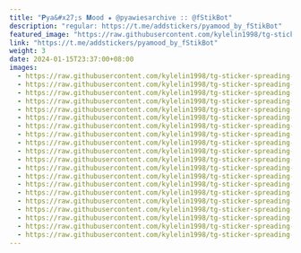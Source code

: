 ```yaml
---
title: "𝐏ya&#x27;s 𝐌ood ★ @pyawiesarchive :: @fStikBot"
description: "regular: https://t.me/addstickers/pyamood_by_fStikBot"
featured_image: "https://raw.githubusercontent.com/kylelin1998/tg-sticker-spreading-worldwide-images/main/img/fe71bad7-d5a8-423b-be37-24f4ac0ef163.jpg"
link: "https://t.me/addstickers/pyamood_by_fStikBot"
weight: 3
date: 2024-01-15T23:37:00+08:00
images:
  - https://raw.githubusercontent.com/kylelin1998/tg-sticker-spreading-worldwide-images/main/img/fe71bad7-d5a8-423b-be37-24f4ac0ef163.jpg
  - https://raw.githubusercontent.com/kylelin1998/tg-sticker-spreading-worldwide-images/main/img/2d6ea391-8fda-43e2-8cdd-df25016fbdcf.jpg
  - https://raw.githubusercontent.com/kylelin1998/tg-sticker-spreading-worldwide-images/main/img/fc14021b-c65c-4c5f-92bd-54f139ba33fc.jpg
  - https://raw.githubusercontent.com/kylelin1998/tg-sticker-spreading-worldwide-images/main/img/ebf998e5-fccd-4a3d-a39c-625307b300df.jpg
  - https://raw.githubusercontent.com/kylelin1998/tg-sticker-spreading-worldwide-images/main/img/3fe0ccb8-c3de-44f7-960a-a31cf8be4885.jpg
  - https://raw.githubusercontent.com/kylelin1998/tg-sticker-spreading-worldwide-images/main/img/7a48ee8b-299b-4e22-acf4-664b08bcd056.jpg
  - https://raw.githubusercontent.com/kylelin1998/tg-sticker-spreading-worldwide-images/main/img/cfc6d843-8743-412d-93e8-6f7d45a94440.jpg
  - https://raw.githubusercontent.com/kylelin1998/tg-sticker-spreading-worldwide-images/main/img/c7a96e38-1969-49ad-a2f3-cbdd3206eac9.jpg
  - https://raw.githubusercontent.com/kylelin1998/tg-sticker-spreading-worldwide-images/main/img/914d2a37-1c3a-4e0a-8ad8-154a035773ee.jpg
  - https://raw.githubusercontent.com/kylelin1998/tg-sticker-spreading-worldwide-images/main/img/30c6a801-7e19-448b-a62a-633b1fc0c5b0.jpg
  - https://raw.githubusercontent.com/kylelin1998/tg-sticker-spreading-worldwide-images/main/img/ca022a35-c2f6-4ec8-ab10-d8c6e05f5f9a.jpg
  - https://raw.githubusercontent.com/kylelin1998/tg-sticker-spreading-worldwide-images/main/img/0474cd24-1def-49f3-aa42-4750c82bbd4d.jpg
  - https://raw.githubusercontent.com/kylelin1998/tg-sticker-spreading-worldwide-images/main/img/6ff450e5-0b14-497a-ae12-9ea684067d9f.jpg
  - https://raw.githubusercontent.com/kylelin1998/tg-sticker-spreading-worldwide-images/main/img/46e85a9d-fe2c-4f04-8058-8712e3b382a7.jpg
  - https://raw.githubusercontent.com/kylelin1998/tg-sticker-spreading-worldwide-images/main/img/d1c5777e-27e6-4b96-bceb-45afc1270f04.jpg
  - https://raw.githubusercontent.com/kylelin1998/tg-sticker-spreading-worldwide-images/main/img/445e6c6d-0ca4-43d1-8faa-ae2a6b29fbd5.jpg
  - https://raw.githubusercontent.com/kylelin1998/tg-sticker-spreading-worldwide-images/main/img/ac232953-db1d-4fb1-8ca9-546938afe41e.jpg
  - https://raw.githubusercontent.com/kylelin1998/tg-sticker-spreading-worldwide-images/main/img/3cfa0ee1-0084-42ef-83c6-1ae7aaaf4e7b.jpg
  - https://raw.githubusercontent.com/kylelin1998/tg-sticker-spreading-worldwide-images/main/img/069bbe08-fc5a-41cc-b175-d02e7bad7101.jpg
  - https://raw.githubusercontent.com/kylelin1998/tg-sticker-spreading-worldwide-images/main/img/55a3c221-b223-4d02-9b4e-96b058ddb41f.jpg
---
```

